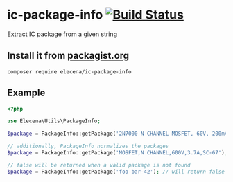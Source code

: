 # ic-package-info [![Build Status](https://travis-ci.org/elecena/ic-package-info.svg?branch=master)](https://travis-ci.org/elecena/ic-package-info)
Extract IC package from a given string

## Install it from [packagist.org](https://packagist.org/packages/elecena/ic-package-info)

```
composer require elecena/ic-package-info
```

## Example

```php
<?php

use Elecena\Utils\PackageInfo;

$package = PackageInfo::getPackage('2N7000 N CHANNEL MOSFET, 60V, 200mA, TO-92'); // this will return 'TO-92'

// additionally, PackageInfo normalizes the packages
$package = PackageInfo::getPackage('MOSFET,N CHANNEL,600V,3.7A,SC-67'); // will return 'TO-220F'

// false will be returned when a valid package is not found
$package = PackageInfo::getPackage('foo bar-42'); // will return false
```
